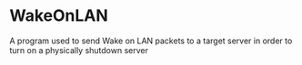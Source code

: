 # WakeOnLAN
A program used to send Wake on LAN packets to a target server in order to turn on a physically shutdown server
